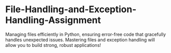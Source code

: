 # File-Handling-and-Exception-Handling-Assignment
 Managing files efficiently in Python, ensuring error-free code that gracefully handles unexpected issues. Mastering files and exception handling will allow you to build strong, robust applications!
